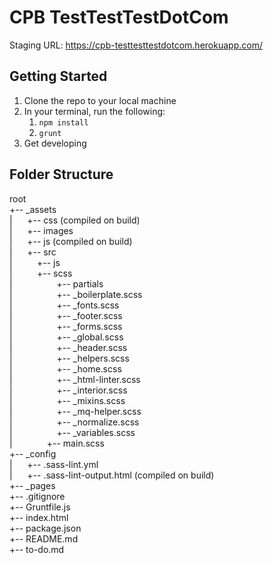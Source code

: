 # CPB TestTestTestDotCom
Staging URL: https://cpb-testtesttestdotcom.herokuapp.com/

## Getting Started
1. Clone the repo to your local machine
2. In your terminal, run the following:
    1. `npm install`
    2. `grunt`
3. Get developing

## Folder Structure
root  
+-- _assets  
|&nbsp;&nbsp;&nbsp;&nbsp;&nbsp;&nbsp;+-- css (compiled on build)  
|&nbsp;&nbsp;&nbsp;&nbsp;&nbsp;&nbsp;+-- images  
|&nbsp;&nbsp;&nbsp;&nbsp;&nbsp;&nbsp;+-- js (compiled on build)  
|&nbsp;&nbsp;&nbsp;&nbsp;&nbsp;&nbsp;+-- src  
|&nbsp;&nbsp;&nbsp;&nbsp;&nbsp;&nbsp;&nbsp;&nbsp;&nbsp;&nbsp;+-- js  
|&nbsp;&nbsp;&nbsp;&nbsp;&nbsp;&nbsp;&nbsp;&nbsp;&nbsp;&nbsp;+-- scss  
|&nbsp;&nbsp;&nbsp;&nbsp;&nbsp;&nbsp;&nbsp;&nbsp;&nbsp;&nbsp;&nbsp;&nbsp;&nbsp;&nbsp;&nbsp;&nbsp;&nbsp;&nbsp;+-- partials  
|&nbsp;&nbsp;&nbsp;&nbsp;&nbsp;&nbsp;&nbsp;&nbsp;&nbsp;&nbsp;&nbsp;&nbsp;&nbsp;&nbsp;&nbsp;&nbsp;&nbsp;&nbsp;+-- _boilerplate.scss  
|&nbsp;&nbsp;&nbsp;&nbsp;&nbsp;&nbsp;&nbsp;&nbsp;&nbsp;&nbsp;&nbsp;&nbsp;&nbsp;&nbsp;&nbsp;&nbsp;&nbsp;&nbsp;+-- _fonts.scss  
|&nbsp;&nbsp;&nbsp;&nbsp;&nbsp;&nbsp;&nbsp;&nbsp;&nbsp;&nbsp;&nbsp;&nbsp;&nbsp;&nbsp;&nbsp;&nbsp;&nbsp;&nbsp;+-- _footer.scss  
|&nbsp;&nbsp;&nbsp;&nbsp;&nbsp;&nbsp;&nbsp;&nbsp;&nbsp;&nbsp;&nbsp;&nbsp;&nbsp;&nbsp;&nbsp;&nbsp;&nbsp;&nbsp;+-- _forms.scss  
|&nbsp;&nbsp;&nbsp;&nbsp;&nbsp;&nbsp;&nbsp;&nbsp;&nbsp;&nbsp;&nbsp;&nbsp;&nbsp;&nbsp;&nbsp;&nbsp;&nbsp;&nbsp;+-- _global.scss  
|&nbsp;&nbsp;&nbsp;&nbsp;&nbsp;&nbsp;&nbsp;&nbsp;&nbsp;&nbsp;&nbsp;&nbsp;&nbsp;&nbsp;&nbsp;&nbsp;&nbsp;&nbsp;+-- _header.scss  
|&nbsp;&nbsp;&nbsp;&nbsp;&nbsp;&nbsp;&nbsp;&nbsp;&nbsp;&nbsp;&nbsp;&nbsp;&nbsp;&nbsp;&nbsp;&nbsp;&nbsp;&nbsp;+-- _helpers.scss  
|&nbsp;&nbsp;&nbsp;&nbsp;&nbsp;&nbsp;&nbsp;&nbsp;&nbsp;&nbsp;&nbsp;&nbsp;&nbsp;&nbsp;&nbsp;&nbsp;&nbsp;&nbsp;+-- _home.scss  
|&nbsp;&nbsp;&nbsp;&nbsp;&nbsp;&nbsp;&nbsp;&nbsp;&nbsp;&nbsp;&nbsp;&nbsp;&nbsp;&nbsp;&nbsp;&nbsp;&nbsp;&nbsp;+-- _html-linter.scss  
|&nbsp;&nbsp;&nbsp;&nbsp;&nbsp;&nbsp;&nbsp;&nbsp;&nbsp;&nbsp;&nbsp;&nbsp;&nbsp;&nbsp;&nbsp;&nbsp;&nbsp;&nbsp;+-- _interior.scss  
|&nbsp;&nbsp;&nbsp;&nbsp;&nbsp;&nbsp;&nbsp;&nbsp;&nbsp;&nbsp;&nbsp;&nbsp;&nbsp;&nbsp;&nbsp;&nbsp;&nbsp;&nbsp;+-- _mixins.scss  
|&nbsp;&nbsp;&nbsp;&nbsp;&nbsp;&nbsp;&nbsp;&nbsp;&nbsp;&nbsp;&nbsp;&nbsp;&nbsp;&nbsp;&nbsp;&nbsp;&nbsp;&nbsp;+-- _mq-helper.scss  
|&nbsp;&nbsp;&nbsp;&nbsp;&nbsp;&nbsp;&nbsp;&nbsp;&nbsp;&nbsp;&nbsp;&nbsp;&nbsp;&nbsp;&nbsp;&nbsp;&nbsp;&nbsp;+-- _normalize.scss  
|&nbsp;&nbsp;&nbsp;&nbsp;&nbsp;&nbsp;&nbsp;&nbsp;&nbsp;&nbsp;&nbsp;&nbsp;&nbsp;&nbsp;&nbsp;&nbsp;&nbsp;&nbsp;+-- _variables.scss  
|&nbsp;&nbsp;&nbsp;&nbsp;&nbsp;&nbsp;&nbsp;&nbsp;&nbsp;&nbsp;&nbsp;&nbsp;&nbsp;&nbsp;+-- main.scss  
+-- _config  
|&nbsp;&nbsp;&nbsp;&nbsp;&nbsp;&nbsp;+-- .sass-lint.yml  
|&nbsp;&nbsp;&nbsp;&nbsp;&nbsp;&nbsp;+-- .sass-lint-output.html (compiled on build)  
+-- _pages  
+-- .gitignore  
+-- Gruntfile.js  
+-- index.html  
+-- package.json  
+-- README.md  
+-- to-do.md
